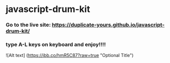 # javascript-drum-kit
### Go to the live site: https://duplicate-yours.github.io/javascript-drum-kit/
### type A-L keys on keyboard and enjoy!!!!

![Alt text] (https://ibb.co/hmR5C87?raw=true "Optional Title")
